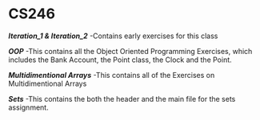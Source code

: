 # CS246

***Iteration_1 & Iteration_2*** 
  -Contains early exercises for this class
  
***OOP***
  -This contains all the Object Oriented Programming Exercises, which includes the Bank Account, the Point class, the Clock and the Point.

***Multidimentional Arrays***
  -This contains all of the Exercises on Multidimentional Arrays

***Sets***
  -This contains the both the header and the main file for the sets assignment.

